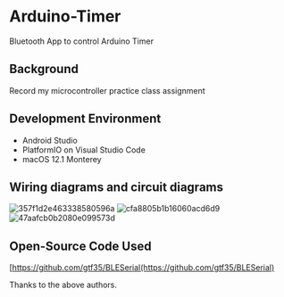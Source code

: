 # Arduino-Timer
Bluetooth App to control Arduino Timer


## Background
Record my microcontroller practice class assignment

## Development Environment
- Android Studio
- PlatformIO on Visual Studio Code
- macOS 12.1 Monterey

## Wiring diagrams and circuit diagrams
![357f1d2e463338580596a](https://telegraph.work/file/357f1d2e463338580596a.png)
![cfa8805b1b16060acd6d9](https://telegraph.work/file/cfa8805b1b16060acd6d9.png)
![47aafcb0b2080e099573d](https://telegraph.work/file/47aafcb0b2080e099573d.png)

## Open-Source Code Used
[https://github.com/gtf35/BLESerial(https://github.com/gtf35/BLESerial)

Thanks to the above authors.
